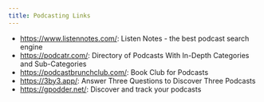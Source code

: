 ```yaml
---
title: Podcasting Links
---
```


* <https://www.listennotes.com/>: Listen Notes - the best podcast search engine
* <https://podcatr.com/>: Directory of Podcasts With In-Depth Categories and Sub-Categories
* <https://podcastbrunchclub.com/>: Book Club for Podcasts 
* <https://3by3.app/>: Answer Three Questions to Discover Three Podcasts
* <https://gpodder.net/>: Discover and track your podcasts